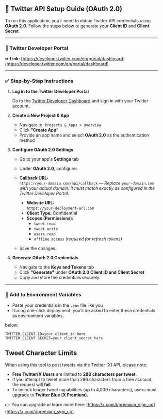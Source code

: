 ## 🔑 Twitter API Setup Guide (OAuth 2.0)

To run this application, you’ll need to obtain Twitter API credentials using **OAuth 2.0**. Follow the steps below to generate your **Client ID** and **Client Secret**.

---

### 🔗 Twitter Developer Portal

➡ **Link:** [https://developer.twitter.com/en/portal/dashboard](https://developer.twitter.com/en/portal/dashboard)

---

### ✅ Step-by-Step Instructions

1. **Log in to the Twitter Developer Portal**

   Go to the [Twitter Developer Dashboard](https://developer.twitter.com/en/portal/dashboard) and sign in with your Twitter account.

2. **Create a New Project & App**

   - Navigate to: `Projects & Apps > Overview`
   - Click **"Create App"**
   - Provide an app name and select **OAuth 2.0** as the authentication method

3. **Configure OAuth 2.0 Settings**

   - Go to your app's **Settings** tab
   - Under **OAuth 2.0**, configure:
   - **Callback URL:**  
      `https://your-domain.com/api/callback` — *Replace `your-domain.com` with your actual domain. It must match exactly as configured in the Twitter Developer Portal.*
     - **Website URL:**  
       `https://your-deployment-url.com`
     - **Client Type:** Confidential
     - **Scopes (Permissions):**
       - `tweet.read`
       - `tweet.write`
       - `users.read`
       - `offline.access` *(required for refresh tokens)*

   - Save the changes.

4. **Generate OAuth 2.0 Credentials**

   - Navigate to the **Keys and Tokens** tab
   - Click **"Generate"** under **OAuth 2.0 Client ID and Client Secret**
   - Copy and store the credentials securely.

---

### 🧪 Add to Environment Variables

- Paste your credentials in the `.env` file like you      
- During one-click deployment, you'll be asked to enter these credentials as environment variables.



below:

```env
TWITTER_CLIENT_ID=your_client_id_here
TWITTER_CLIENT_SECRET=your_client_secret_here
```


## Tweet Character Limits

When using this tool to post tweets via the Twitter (X) API, please note:

- **Free Twitter/X Users** are limited to **280 characters per tweet**.
- If you attempt to tweet more than 280 characters from a free account, the request will **fail**.
- To unlock longer tweet capabilities (up to 4,000 characters), users must upgrade to **Twitter Blue (X Premium)**.

👉 You can upgrade or learn more here: [https://x.com/i/premium_sign_up](https://x.com/i/premium_sign_up)



<!-- {
  "encryptedAccessToken": "GibGtcNKhXH6EMmLa2+2sDF/GXicObqatN5Xxop0pUTt+yQnUX82g2HRAxCV/hYsX8Jd2Gm82nsuW3PElQ3Xrg2AabeGHB9WrSpUNCoNfY/lowKRXgOqpxA46uiPlwZGwgNKy5s6bxWI6sY=",
  "encryptedRefreshToken": "KTXk88FilSzWdt6pXGCphTJGM1CuOoCIieZX741mtXbo0wUlfn8ih1TADwGDyCs1SPxNkG3kyjMsWwTTlQ3Xrg2AabeGHB9WrSpUNCoNfY/lowKRXgCmpxA46iNEb4KBzethwzVxSTNkJ6E="
} 10:06 -->
